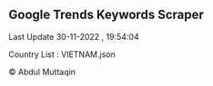 

## Google Trends Keywords Scraper 
 
Last Update 30-11-2022 , 19:54:04

Country List :
VIETNAM.json



© Abdul Muttaqin 
